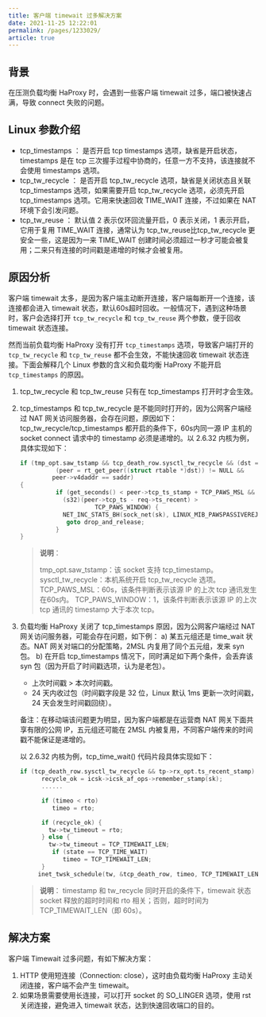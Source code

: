 ```yaml
---
title: 客户端 timewait 过多解决方案    
date: 2021-11-25 12:22:01
permalink: /pages/1233029/
article: true
---
```



## 背景

在压测负载均衡 HaProxy 时，会遇到一些客户端 timewait 过多，端口被快速占满，导致 connect 失败的问题。

## Linux 参数介绍

- tcp_timestamps ： 是否开启 tcp timestamps 选项，缺省是开启状态，timestamps 是在 tcp 三次握手过程中协商的，任意一方不支持，该连接就不会使用 timestamps 选项。
- tcp_tw_recycle ： 是否开启 tcp_tw_recycle 选项，缺省是关闭状态且关联 tcp_timestamps 选项，如果需要开启 tcp_tw_recycle 选项，必须先开启 tcp_timestamps 选项。它用来快速回收 TIME_WAIT 连接，不过如果在 NAT 环境下会引发问题。
- tcp_tw_reuse ： 默认值 2 表示仅环回流量开启，0 表示关闭，1 表示开启，它用于复用 TIME_WAIT 连接，通常认为 tcp_tw_reuse比tcp_tw_recycle 更安全一些，这是因为一来 TIME_WAIT 创建时间必须超过一秒才可能会被复用；二来只有连接的时间戳是递增的时候才会被复用。

## 原因分析

客户端 timewait 太多，是因为客户端主动断开连接，客户端每断开一个连接，该连接都会进入 timewait 状态，默认60s超时回收。一般情况下，遇到这种场景时，客户会选择打开 `tcp_tw_recycle` 和 `tcp_tw_reuse` 两个参数，便于回收 timewait 状态连接。

然而当前负载均衡 HaProxy 没有打开 `tcp_timestamps` 选项，导致客户端打开的 `tcp_tw_recycle` 和 `tcp_tw_reuse` 都不会生效，不能快速回收 timewait 状态连接。下面会解释几个 Linux 参数的含义和负载均衡 HaProxy 不能开启 `tcp_timestamps` 的原因。

1. tcp_tw_recycle 和 tcp_tw_reuse 只有在 tcp_timestamps 打开时才会生效。

2. tcp_timestamps 和 tcp_tw_recycle 是不能同时打开的，因为公网客户端经过 NAT 网关访问服务器，会存在问题，原因如下：
   tcp_tw_recycle/tcp_timestamps 都开启的条件下，60s内同一源 IP 主机的 socket connect 请求中的 timestamp 必须是递增的。以 2.6.32 内核为例，具体实现如下：

   ```c++
   if (tmp_opt.saw_tstamp && tcp_death_row.sysctl_tw_recycle && (dst = inet_csk_route_req(sk, req)) != NULL &&
             (peer = rt_get_peer((struct rtable *)dst)) != NULL &&
            peer->v4daddr == saddr) 
   {
             if (get_seconds() < peer->tcp_ts_stamp + TCP_PAWS_MSL &&
               (s32)(peer->tcp_ts - req->ts_recent) >
                        TCP_PAWS_WINDOW) {
               NET_INC_STATS_BH(sock_net(sk), LINUX_MIB_PAWSPASSIVEREJECTED);
                goto drop_and_release;
             }
   }
   ```
   
   
   
   > **说明**：
   >
   > tmp_opt.saw_tstamp：该 socket 支持 tcp_timestamp。
   > sysctl_tw_recycle：本机系统开启 tcp_tw_recycle 选项。
   > TCP_PAWS_MSL：60s，该条件判断表示该源 IP 的上次 tcp 通讯发生在60s内。
   > TCP_PAWS_WINDOW：1，该条件判断表示该源 IP 的上次 tcp 通讯的 timestamp 大于本次 tcp。
   
3. 负载均衡 HaProxy 关闭了 tcp_timestamps 原因，因为公网客户端经过 NAT 网关访问服务器，可能会存在问题，如下例：
   a) 某五元组还是 time_wait 状态。NAT 网关对端口的分配策略，2MSL 内复用了同个五元组，发来 syn 包。
   b) 在开启 tcp_timestamps 情况下，同时满足如下两个条件，会丢弃该 syn 包（因为开启了时间戳选项，认为是老包）。

   + 上次时间戳 > 本次时间戳。
   + 24 天内收过包（时间戳字段是 32 位，Linux 默认 1ms 更新一次时间戳，24 天会发生时间戳回绕）。

   备注：在移动端该问题更为明显，因为客户端都是在运营商 NAT 网关下面共享有限的公网 IP，五元组还可能在 2MSL 内被复用，不同客户端传来的时间戳不能保证是递增的。

   以 2.6.32 内核为例，tcp_time_wait() 代码片段具体实现如下：

   ```c++
   if (tcp_death_row.sysctl_tw_recycle && tp->rx_opt.ts_recent_stamp)
         recycle_ok = icsk->icsk_af_ops->remember_stamp(sk);
         ......
   
         if (timeo < rto)
            timeo = rto;
   
         if (recycle_ok) {
           tw->tw_timeout = rto;
         } else {
           tw->tw_timeout = TCP_TIMEWAIT_LEN;
            if (state == TCP_TIME_WAIT)
               timeo = TCP_TIMEWAIT_LEN;
         }
        inet_twsk_schedule(tw, &tcp_death_row, timeo, TCP_TIMEWAIT_LEN);
   ```
   
   
   
   > **说明**：
   > timestamp 和 tw_recycle 同时开启的条件下，timewait 状态 socket 释放的超时时间和 rto 相关；否则，超时时间为 TCP_TIMEWAIT_LEN（即 60s）。

## 解决方案

客户端 Timewait 过多问题，有如下解决方案：

1. HTTP 使用短连接（Connection: close），这时由负载均衡 HaProxy 主动关闭连接，客户端不会产生 timewait。
2. 如果场景需要使用长连接，可以打开 socket 的 SO_LINGER 选项，使用 rst 关闭连接，避免进入 timewait 状态，达到快速回收端口的目的。
